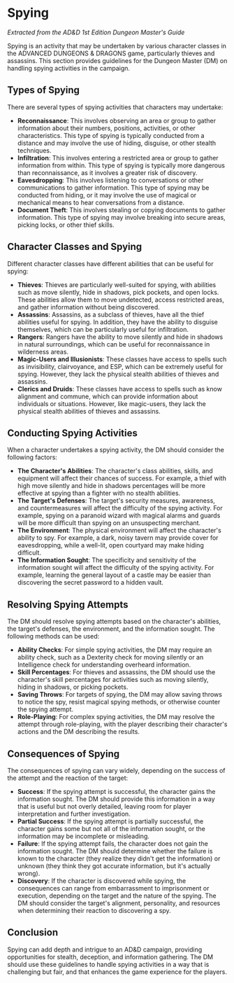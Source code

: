 # Spying

*Extracted from the AD&D 1st Edition Dungeon Master's Guide*

Spying is an activity that may be undertaken by various character classes in the ADVANCED DUNGEONS & DRAGONS game, particularly thieves and assassins. This section provides guidelines for the Dungeon Master (DM) on handling spying activities in the campaign.

## Types of Spying

There are several types of spying activities that characters may undertake:

- **Reconnaissance**: This involves observing an area or group to gather information about their numbers, positions, activities, or other characteristics. This type of spying is typically conducted from a distance and may involve the use of hiding, disguise, or other stealth techniques.
- **Infiltration**: This involves entering a restricted area or group to gather information from within. This type of spying is typically more dangerous than reconnaissance, as it involves a greater risk of discovery.
- **Eavesdropping**: This involves listening to conversations or other communications to gather information. This type of spying may be conducted from hiding, or it may involve the use of magical or mechanical means to hear conversations from a distance.
- **Document Theft**: This involves stealing or copying documents to gather information. This type of spying may involve breaking into secure areas, picking locks, or other thief skills.

## Character Classes and Spying

Different character classes have different abilities that can be useful for spying:

- **Thieves**: Thieves are particularly well-suited for spying, with abilities such as move silently, hide in shadows, pick pockets, and open locks. These abilities allow them to move undetected, access restricted areas, and gather information without being discovered.
- **Assassins**: Assassins, as a subclass of thieves, have all the thief abilities useful for spying. In addition, they have the ability to disguise themselves, which can be particularly useful for infiltration.
- **Rangers**: Rangers have the ability to move silently and hide in shadows in natural surroundings, which can be useful for reconnaissance in wilderness areas.
- **Magic-Users and Illusionists**: These classes have access to spells such as invisibility, clairvoyance, and ESP, which can be extremely useful for spying. However, they lack the physical stealth abilities of thieves and assassins.
- **Clerics and Druids**: These classes have access to spells such as know alignment and commune, which can provide information about individuals or situations. However, like magic-users, they lack the physical stealth abilities of thieves and assassins.

## Conducting Spying Activities

When a character undertakes a spying activity, the DM should consider the following factors:

- **The Character's Abilities**: The character's class abilities, skills, and equipment will affect their chances of success. For example, a thief with high move silently and hide in shadows percentages will be more effective at spying than a fighter with no stealth abilities.
- **The Target's Defenses**: The target's security measures, awareness, and countermeasures will affect the difficulty of the spying activity. For example, spying on a paranoid wizard with magical alarms and guards will be more difficult than spying on an unsuspecting merchant.
- **The Environment**: The physical environment will affect the character's ability to spy. For example, a dark, noisy tavern may provide cover for eavesdropping, while a well-lit, open courtyard may make hiding difficult.
- **The Information Sought**: The specificity and sensitivity of the information sought will affect the difficulty of the spying activity. For example, learning the general layout of a castle may be easier than discovering the secret password to a hidden vault.

## Resolving Spying Attempts

The DM should resolve spying attempts based on the character's abilities, the target's defenses, the environment, and the information sought. The following methods can be used:

- **Ability Checks**: For simple spying activities, the DM may require an ability check, such as a Dexterity check for moving silently or an Intelligence check for understanding overheard information.
- **Skill Percentages**: For thieves and assassins, the DM should use the character's skill percentages for activities such as moving silently, hiding in shadows, or picking pockets.
- **Saving Throws**: For targets of spying, the DM may allow saving throws to notice the spy, resist magical spying methods, or otherwise counter the spying attempt.
- **Role-Playing**: For complex spying activities, the DM may resolve the attempt through role-playing, with the player describing their character's actions and the DM describing the results.

## Consequences of Spying

The consequences of spying can vary widely, depending on the success of the attempt and the reaction of the target:

- **Success**: If the spying attempt is successful, the character gains the information sought. The DM should provide this information in a way that is useful but not overly detailed, leaving room for player interpretation and further investigation.
- **Partial Success**: If the spying attempt is partially successful, the character gains some but not all of the information sought, or the information may be incomplete or misleading.
- **Failure**: If the spying attempt fails, the character does not gain the information sought. The DM should determine whether the failure is known to the character (they realize they didn't get the information) or unknown (they think they got accurate information, but it's actually wrong).
- **Discovery**: If the character is discovered while spying, the consequences can range from embarrassment to imprisonment or execution, depending on the target and the nature of the spying. The DM should consider the target's alignment, personality, and resources when determining their reaction to discovering a spy.

## Conclusion

Spying can add depth and intrigue to an AD&D campaign, providing opportunities for stealth, deception, and information gathering. The DM should use these guidelines to handle spying activities in a way that is challenging but fair, and that enhances the game experience for the players.
